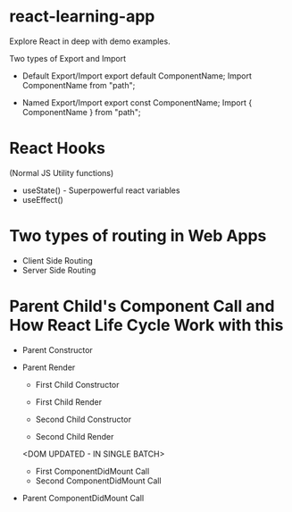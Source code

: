 # react-learning-app

Explore React in deep with demo examples.

Two types of Export and Import

- Default Export/Import
  export default ComponentName;
  Import ComponentName from "path";

- Named Export/Import
  export const ComponentName;
  Import { ComponentName } from "path";

# React Hooks

(Normal JS Utility functions)

- useState() - Superpowerful react variables
- useEffect()

# Two types of routing in Web Apps

- Client Side Routing
- Server Side Routing

# Parent Child's Component Call and How React Life Cycle Work with this

- Parent Constructor
- Parent Render

  - First Child Constructor
  - First Child Render

  - Second Child Constructor
  - Second Child Render

  <DOM UPDATED - IN SINGLE BATCH>

  - First ComponentDidMount Call
  - Second ComponentDidMount Call

- Parent ComponentDidMount Call
